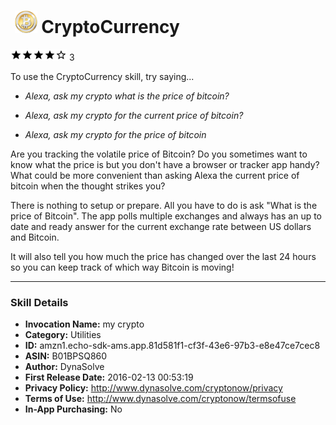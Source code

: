 # &nbsp;<img src="app_icon" alt="CryptoCurrency icon" width="36"> CryptoCurrency
![4 stars](../../../images/ic_star_black_18dp_1x.png)![4 stars](../../../images/ic_star_black_18dp_1x.png)![4 stars](../../../images/ic_star_black_18dp_1x.png)![4 stars](../../../images/ic_star_black_18dp_1x.png)![4 stars](../../../images/ic_star_border_black_18dp_1x.png) 3

To use the CryptoCurrency skill, try saying...

* *Alexa, ask my crypto what is the price of bitcoin?*

* *Alexa, ask my crypto for the current price of bitcoin?*

* *Alexa, ask my crypto for the price of bitcoin*

Are you tracking the volatile price of Bitcoin? Do you sometimes want to know what the price is but you don't have a browser or tracker app handy? What could be more convenient than asking Alexa the current price of bitcoin when the thought strikes you?

There is nothing to setup or prepare. All you have to do is ask "What is the price of Bitcoin". The app polls multiple exchanges and always has an up to date and ready answer for the current exchange rate between US dollars and Bitcoin.

It will also tell you how much the price has changed over the last 24 hours so you can keep track of which way Bitcoin is moving!

***

### Skill Details

* **Invocation Name:** my crypto
* **Category:** Utilities
* **ID:** amzn1.echo-sdk-ams.app.81d581f1-cf3f-43e6-97b3-e8e47ce7cec8
* **ASIN:** B01BPSQ860
* **Author:** DynaSolve
* **First Release Date:** 2016-02-13 00:53:19
* **Privacy Policy:** http://www.dynasolve.com/cryptonow/privacy
* **Terms of Use:** http://www.dynasolve.com/cryptonow/termsofuse
* **In-App Purchasing:** No
